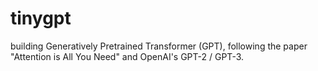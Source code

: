 # tinygpt
building  Generatively Pretrained Transformer (GPT), following the paper "Attention is All You Need" and OpenAI's GPT-2 / GPT-3.
